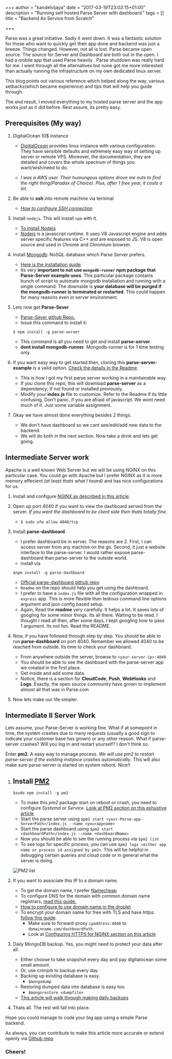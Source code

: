 +++
author = "kandelvijaya"
date = "2017-03-19T23:02:15+01:00"
description = "Running self hosted Parse Server with dashboard."
tags = []
title = "Backend As Service from Scratch"

+++

Parse was a great initiative. Sadly it went down. It was a fantastic solution for those who want to quickly
get their app done and backend was just a breeze. Things changed. However, not all is lost. Parse became open
source. The source for Server and Dashboard are both out in the open. I had a mobile app that used Parse heavily
. Parse shutdown was really hard for me. I went through all the alternatives but none got me more interested than
actually running the infrastructure on my own dedicated linux server.

This blog points out various reference which helped along the way, various setbacks(which became experience) and
tips that will help you guide through.

The end result, I moved everything to my hosted parse server and the app works just as it did before. Rest assure,
its pretty easy.

## Prerequisites (My way)
1. DigitalOcean 10$ instance
    - _[DigitalOcean](https://www.digitalocean.com)_ provides linux instance with various configuration. They have sensible defaults and extremely easy way of setting up server or remote VPS.  Moreover, the documentation, they are detailed and covers the whole spectrum of things you want/wish/need to do.

    - _I was a AWS user. Their humungous options drove me nuts to find the right thing(Paradox of Choice).  Plus, after 1 free year, it costs a lot._
2. Be able to __ssh__ into remote machine via terminal
    - _[How to configure SSH connection](https://www.digitalocean.com/community/tutorials/how-to-configure-ssh-key-based-authentication-on-a-freebsd-server)_
3. Install `nodejs`. This will install `npm` with it.
    - [To install Nodejs](https://www.digitalocean.com/community/tutorials/how-to-install-node-js-on-ubuntu-16-04)
    - [Nodejs](https://nodejs.org/en/) is a javascript runtime. It uses V8 Javascript engine and adds server specific features via
    C++ and are exposed to JS. V8 is open source and used in Chrome and Chromium browser.  
4. Install [Mongodb](https://www.mongodb.com): NoSQL database which Parse Server prefers.
    - [Here is the installation guide](https://www.digitalocean.com/community/tutorials/how-to-install-mongodb-on-ubuntu-16-04)
    - Its very __important to not use `mongodb-runner` npm package that Parse-Server example uses__. This particular package
    contains bunch of script to automate mongodb installation and running with a single command. The downside is __your database will be purged if the mongodb-runner is terminated or restarted__. This could happen for many reasons even in server environment.
5. Lets now get __Parse-Sever__
    - [Parse-Sever github Repo.](https://github.com/ParsePlatform/parse-server)
    - Issue this command to install it:

    ```
    $ npm install -g parse-server
    ```

    - This command is all you need to get and install __parse-server__.
    - __dont install mongodb-runner__. Mongodb-runner is for 1 time testing only.
6. If you want easy way to get started then, cloning this __parse-server-example__ is a valid option. [Check the details in the Readme](https://github.com/ParsePlatform/parse-server-example).
    - This is how I got my first parse server working in a maintainable way.
    - If you clone this repo, this will download __parse-server__ as a dependency; if not found or installed previously.
    - Modify your __index.js__ file to customize. Refer to the Readme if its little confusing. Don't panic, if you are afraid of javascript. We wont need much of it. Just some variable assignment.
7. Okay we have almost done everything besides 2 things.
    - We don't have dashboard so we cant see/edit/add new data to the backend.
    - We will do both in the next section. Now take a drink and lets get going.

## Intermediate Server work
Apache is a well known Web Server but we will be using NGINX on this particular case. You could go with Apache but I prefer NGINX as it is more memory effecient _(at least thats what I heard)_ and has nice configurations for us.

1. Install and configure [NGINX as described in this article](https://www.digitalocean.com/community/tutorials/how-to-install-nginx-on-ubuntu-16-04).
2. Open up port 4040 if you want to view the dashboard served from the server. _If you want the dashboard to be client side then thats totally fine._
    - `$ sudo ufw allow 4040/tcp`
3. Install __parse-dashboard__.
    - I prefer dashboard be in server. The reasons are 2. First, I can access server from any machine on the go. Second, it just a website interface to the parse-server. I would rather expose parse-dashboard than parse-server to the outside world.
    - install via  

    ```
    $npm install -g parse-dashboard
    ```

    - [Official parse-dashboard github repo](https://github.com/ParsePlatform/parse-dashboard)
    - `Readme` on the repo should help you get using the dashboard.
    - I prefer to have a `index.js` file with all the configuration wrapped in `express` app. This is more flexible than tedious command line options argument and json config based setup.
    - Again, Read the __readme__ very carefully. It helps a lot. It saves lots of googling for some minor things. Its all there. Waiting to be read. I thought I read all then, after some days, I kept googling how to pass 1 argument. Its not fun. Read the README.
4. Now, if you have followed through step by step. You should be able to run __parse-dashboard__ on port 4040. Remember we allowed 4040 to be reached from outside. Its time to check your dashboard.
    - From anywhere outside the server, browse to `<your-server-ip>:4040`
    - You should be able to see the dashboard with the parse-server app we created in the first place.
    - Get inside and add some data.
    - Notice, there is a section for __CloudCode__, __Push__, __WebHooks__ and __Logs__. Exactly, the open source community have grown to implement almost all that was in Parse.com
5. Now lets make our life simpler.

## Intermediate II Server Work
Lets assume, your Parse-Server is working fine. What if at somepoint in time, the system crashes due to many requests (usually a good sign to indicate your customer base has grown) or any other reason. What if parse-server crashes? Will you log in and restart yourself? I don't think so.

Enter __pm2__. A easy way to manage process. _We will use pm2 to restart parse-server if the existing instance crashes automatically_. This will also make sure parse-server is started on system reboot. Nice!!

1. Install [PM2](http://pm2.keymetrics.io)
    -
    ```
    $sudo npm install -g pm2
    ```

    - To make this _pm2_ package start on reboot or crash, you need to configure _Systemd_ or _Service_. [Look at PM2 section on this exhustive article](https://www.digitalocean.com/community/tutorials/how-to-set-up-a-node-js-application-for-production-on-ubuntu-16-04)
    - Start the parse server using `$pm2 start <your-Parse-app-ServerPath>/index.js --name <yourappname>`
    - Start the parse dashboard using `$pm2 start <dashboardPath>/index.js --name <dashboardName>`
    - Now you should be able to see the running process via `$pm2 list`
    - To see logs for specific process, you can use `$pm2 logs <either app name or process id assigned by pm2>`. This will be helpful in debugging certain queries and cloud code or in general what the server is doing.

    ![PM2 list](/img/pm2list.png)

2. If you want to associate this IP to a domain name.
    - To get the domain name, I prefer [Namecheap](www.namecheap.com)
    - To configure DNS for the domain with common domain name registrars, [read this guide.](https://www.digitalocean.com/community/tutorials/how-to-point-to-digitalocean-nameservers-from-common-domain-registrars)
    - [How to configure to use domain name in the droplet](https://www.digitalocean.com/community/tutorials/how-to-set-up-a-host-name-with-digitalocean)
    - To encrypt your domain name for free with TLS and have _https:_ [follow this guide](https://www.digitalocean.com/community/tutorials/how-to-secure-nginx-with-let-s-encrypt-on-ubuntu-16-04).
        - Make sure to forward-proxy `ipaddress:4040` to `domainname.com/dashboardPath`.
        - Look at [Configuring HTTPS for NGINX section on this article](https://www.digitalocean.com/community/tutorials/how-to-set-up-a-node-js-application-for-production-on-ubuntu-16-04)
3. Daily MongoDB backup. Yes, you might need to protect your data after all.
    - Either choose to take snapshot every day and pay digitalocean some small amount.
    - Or, use cronjob to backup every day.
    - Backing up existing database is easy.
        - `$mongodump`
    - Restoring dumped data into database is easy too.
        - `$mongorestore <dumpfile>`
    - [This article will walk through making daily backups](https://coderwall.com/p/hdmmnq/easy-automatic-nightly-backups-for-mongodb)
4. Thats all. The rest will fall into place.


Hope you could manage to code your big app using a simple Parse backend.

As always, you can contribute to make this article more accurate or extend openly via [Github repo](https://github.com/kandelvijaya/com/tree/master/content/post)

### Cheers!
